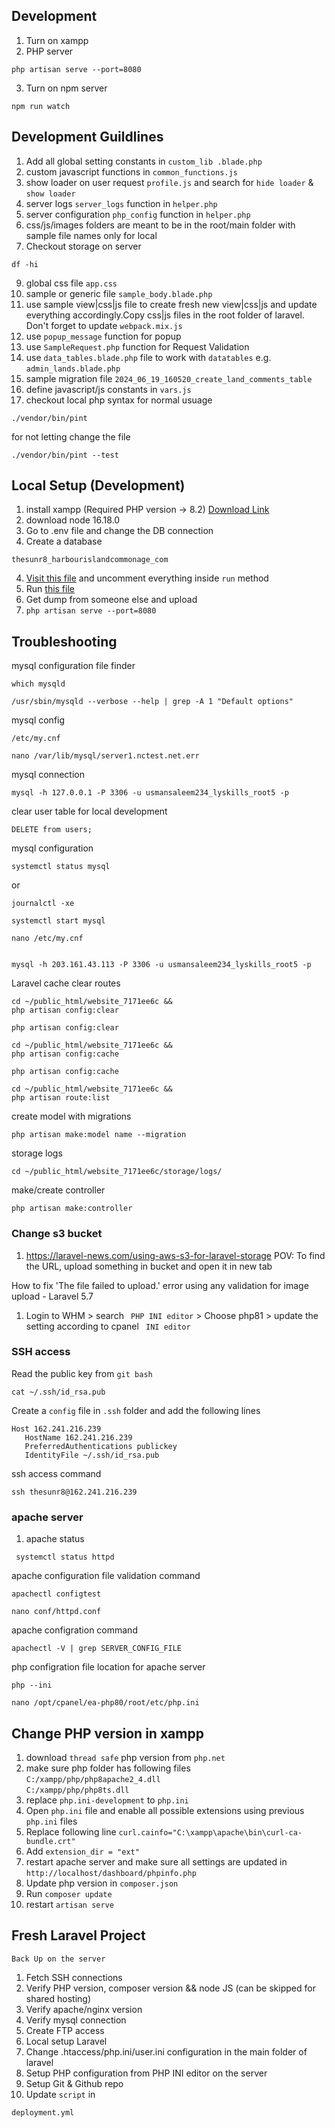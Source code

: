 ## Development
1. Turn on xampp
2. PHP server
```
php artisan serve --port=8080
```
3. Turn on npm server
```
npm run watch
```

## Development Guildlines
1. Add all global setting constants in ```custom_lib .blade.php```
2. custom javascript functions in ```common_functions.js```
3. show loader on user request ```profile.js``` and search for ```hide loader``` & ```show loader```
4. server logs ```server_logs``` function in ```helper.php```
5. server configuration ```php_config``` function in ```helper.php```
6. css/js/images folders are meant to be in the root/main folder with sample file names only for local
8. Checkout storage on server
```
df -hi
```
9. global css file ```app.css```
10. sample or generic file ```sample_body.blade.php```
11. use sample view|css|js file to create fresh new view|css|js and update everything accordingly.Copy css|js
files in the root folder of laravel. Don't forget to update ```webpack.mix.js```
12. use ```popup_message``` function for popup
13. use ```SampleRequest.php``` function for Request Validation
14. use ```data_tables.blade.php``` file to work with ```datatables``` e.g. ```admin_lands.blade.php```
15. sample migration file ```2024_06_19_160520_create_land_comments_table```
16. define javascript/js constants in  ```vars.js```
17. checkout local php syntax
for normal usuage
```
./vendor/bin/pint
```
for not letting change the file
```
./vendor/bin/pint --test
```

## Local Setup (Development)
1. install xampp (Required PHP version -> 8.2) [Download Link](https://www.apachefriends.org/)
2. download node 16.18.0
2. Go to .env file and change the DB connection
3. Create a database
```
thesunr8_harbourislandcommonage_com
```
4. [Visit this file](/database/seeders/DatabaseSeeder.php) and uncomment everything inside ```run``` method
5. Run [this file](/local_development.sh)
6. Get dump from someone else and upload
7. ```php artisan serve --port=8080```

## Troubleshooting
mysql configuration file finder
```
which mysqld
```
```
/usr/sbin/mysqld --verbose --help | grep -A 1 "Default options"
```

mysql config
```
/etc/my.cnf
```

```
nano /var/lib/mysql/server1.nctest.net.err
```

mysql connection
```
mysql -h 127.0.0.1 -P 3306 -u usmansaleem234_lyskills_root5 -p
```
clear user table for local development
```
DELETE from users;
```

mysql configuration
```
systemctl status mysql
```
or

```
journalctl -xe
```
```
systemctl start mysql
```

```
nano /etc/my.cnf
```

```

mysql -h 203.161.43.113 -P 3306 -u usmansaleem234_lyskills_root5 -p
```
Laravel cache clear routes
```
cd ~/public_html/website_7171ee6c &&
php artisan config:clear
```
```
php artisan config:clear
```
```
cd ~/public_html/website_7171ee6c &&
php artisan config:cache
```

```
php artisan config:cache
```

```
cd ~/public_html/website_7171ee6c &&
php artisan route:list
```
create model with migrations
```
php artisan make:model name --migration
```


storage logs
```
cd ~/public_html/website_7171ee6c/storage/logs/
```
make/create controller
```
php artisan make:controller
```


### Change s3 bucket
1. https://laravel-news.com/using-aws-s3-for-laravel-storage
POV: To find the URL, upload something in bucket and open it in new tab

How to fix 'The file failed to upload.' error using any validation for image upload - Laravel 5.7 
1. Login to WHM > search ``` PHP INI editor``` > Choose php81 > update the setting according to cpanel ``` INI editor```


### SSH access
Read the public key from ```git bash```
```
cat ~/.ssh/id_rsa.pub
```
Create a ```config``` file in ```.ssh``` folder and add the following lines
```
Host 162.241.216.239
   HostName 162.241.216.239
   PreferredAuthentications publickey
   IdentityFile ~/.ssh/id_rsa.pub
```
ssh access command
```
ssh thesunr8@162.241.216.239
```

### apache server
1. apache status
```
 systemctl status httpd
```
apache configuration file validation command
```
apachectl configtest
```
```
nano conf/httpd.conf
```

apache configration command
```
apachectl -V | grep SERVER_CONFIG_FILE
```

php configration file location for apache server
```
php --ini
```

```
nano /opt/cpanel/ea-php80/root/etc/php.ini
```

## Change PHP version in xampp
1. download ```thread safe``` php version from ```php.net```
2. make sure php folder has following files
```C:/xampp/php/php8apache2_4.dll``` <br/>
```C:/xampp/php/php8ts.dll``` <br/>
3. replace ```php.ini-development``` to ```php.ini```
4. Open ```php.ini``` file and enable all possible extensions using previous ```php.ini``` files
5. Replace following line ```curl.cainfo="C:\xampp\apache\bin\curl-ca-bundle.crt"```
6. Add ```extension_dir = "ext"```
7. restart apache server and make sure all settings are updated in ```http://localhost/dashboard/phpinfo.php```
8. Update php version in ```composer.json```
9. Run ```composer update```
10. restart ```artisan serve```


## Fresh Laravel Project
```Back Up on the server```
1. Fetch SSH connections
2. Verify PHP version, composer version && node JS (can be skipped for shared hosting)
3. Verify apache/nginx version
4. Verify mysql connection
5. Create FTP access
6. Local setup Laravel
7. Change .htaccess/php.ini/user.ini configuration in the main folder of laravel
8. Setup PHP configuration from PHP INI editor on the server
9. Setup Git & Github repo
10. Update ```script``` in
```
deployment.yml
```
